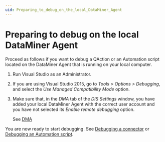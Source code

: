 ```yaml
---
uid: Preparing_to_debug_on_the_local_DataMiner_Agent
---
```


# Preparing to debug on the local DataMiner Agent

Proceed as follows if you want to debug a QAction or an Automation script located on the DataMiner Agent that is running on your local computer.

1. Run Visual Studio as an Administrator.
1. If you are using Visual Studio 2015, go to *Tools \> Options \> Debugging*, and select the *Use Managed Compatibility Mode* option.
1. Make sure that, in the *DMA* tab of the *DIS Settings* window, you have added your local DataMiner Agent with the correct user account and you have not selected its *Enable remote debugging* option.

    See [DMA](xref:DIS_settings#dma)

You are now ready to start debugging. See [Debugging a connector](xref:Debugging_a_connector) or [Debugging an Automation script](xref:Debugging_an_Automation_script).
